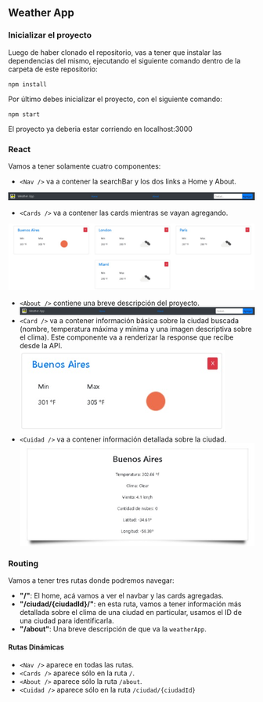 ## Weather App


### Inicializar el proyecto

Luego de haber clonado el repositorio, vas a tener que instalar las dependencias del mismo, ejecutando el siguiente comando dentro de la carpeta de este repositorio: 

```
npm install
```

Por último debes inicializar el proyecto, con el siguiente comando:

```
npm start
```

El proyecto ya deberia estar corriendo en localhost:3000


### React 

Vamos a tener solamente cuatro componentes: 
  - `<Nav />` va a contener la searchBar y los dos links a Home y About. 
  
  ![](https://github.com/Slisandro/AppWeather/blob/master/img-screen/nav.jpg)
  
  - `<Cards />` va a contener las cards mientras se vayan agregando.
  
  ![](https://github.com/Slisandro/AppWeather/blob/master/img-screen/cards.jpg)
  
  - `<About />` contiene una breve descripción del proyecto.
  ![](https://github.com/Slisandro/AppWeather/blob/master/img-screen/nav.jpg)
  - `<Card />` va a contener información básica sobre la ciudad buscada (nombre, temperatura máxima y mínima y una imagen descriptiva sobre el clima). Este componente va a renderizar la response que recibe desde la API.
  ![](https://github.com/Slisandro/AppWeather/blob/master/img-screen/card.jpg)
  - `<Cuidad />` va a contener información detallada sobre la ciudad.
  ![](https://github.com/Slisandro/AppWeather/blob/master/img-screen/ciudad.jpg)

### Routing


Vamos a tener tres rutas donde podremos navegar:
 - **"/"**: El home, acá vamos a ver el navbar y las cards agregadas.
 - **"/ciudad/{ciudadId}/"**: en esta ruta, vamos a tener información más detallada sobre el clima de una ciudad en particular, usamos el ID de una ciudad para identificarla.
 - **"/about"**: Una breve descripción de que va la `weatherApp`.


#### Rutas Dinámicas

- `<Nav />` aparece en todas las rutas.
- `<Cards />` aparece sólo en la ruta `/`.
- `<About />` aparece sólo la ruta `/about`.
- `<Cuidad />` aparece sólo en la ruta `/ciudad/{ciudadId}`
